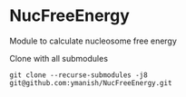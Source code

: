# NucFreeEnergy
Module to calculate nucleosome free energy

Clone with all submodules
```console
git clone --recurse-submodules -j8 git@github.com:ymanish/NucFreeEnergy.git
```
